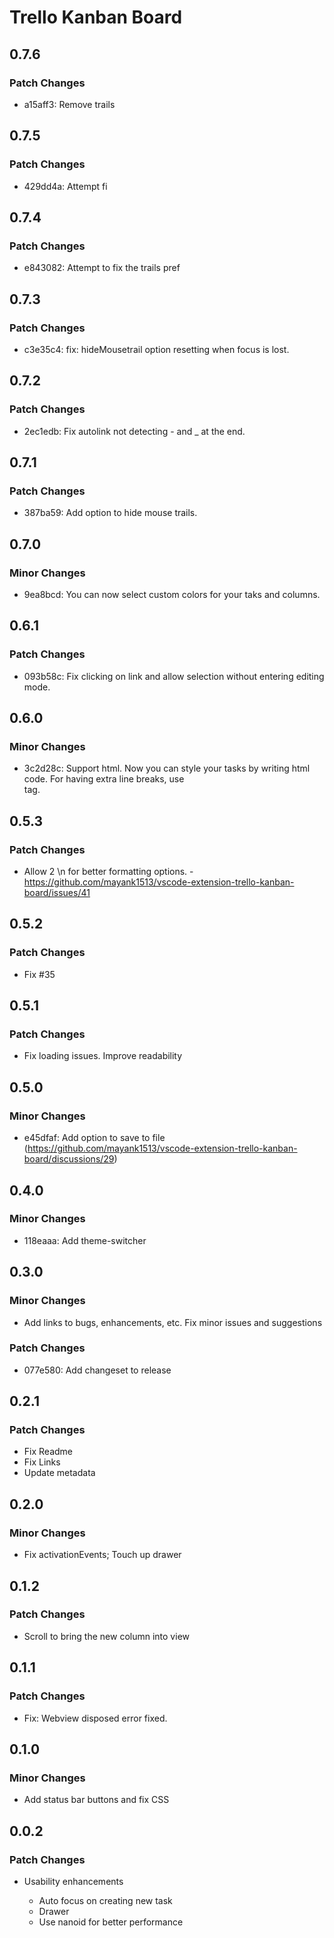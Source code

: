 # Trello Kanban Board

## 0.7.6

### Patch Changes

- a15aff3: Remove trails

## 0.7.5

### Patch Changes

- 429dd4a: Attempt fi

## 0.7.4

### Patch Changes

- e843082: Attempt to fix the trails pref

## 0.7.3

### Patch Changes

- c3e35c4: fix: hideMousetrail option resetting when focus is lost.

## 0.7.2

### Patch Changes

- 2ec1edb: Fix autolink not detecting - and \_ at the end.

## 0.7.1

### Patch Changes

- 387ba59: Add option to hide mouse trails.

## 0.7.0

### Minor Changes

- 9ea8bcd: You can now select custom colors for your taks and columns.

## 0.6.1

### Patch Changes

- 093b58c: Fix clicking on link and allow selection without entering editing mode.

## 0.6.0

### Minor Changes

- 3c2d28c: Support html. Now you can style your tasks by writing html code. For having extra line breaks, use <br /> tag.

## 0.5.3

### Patch Changes

- Allow 2 \n for better formatting options. - https://github.com/mayank1513/vscode-extension-trello-kanban-board/issues/41

## 0.5.2

### Patch Changes

- Fix #35

## 0.5.1

### Patch Changes

- Fix loading issues. Improve readability

## 0.5.0

### Minor Changes

- e45dfaf: Add option to save to file (https://github.com/mayank1513/vscode-extension-trello-kanban-board/discussions/29)

## 0.4.0

### Minor Changes

- 118eaaa: Add theme-switcher

## 0.3.0

### Minor Changes

- Add links to bugs, enhancements, etc. Fix minor issues and suggestions

### Patch Changes

- 077e580: Add changeset to release

## 0.2.1

### Patch Changes

- Fix Readme
- Fix Links
- Update metadata

## 0.2.0

### Minor Changes

- Fix activationEvents; Touch up drawer

## 0.1.2

### Patch Changes

- Scroll to bring the new column into view

## 0.1.1

### Patch Changes

- Fix: Webview disposed error fixed.

## 0.1.0

### Minor Changes

- Add status bar buttons and fix CSS

## 0.0.2

### Patch Changes

- Usability enhancements

  - Auto focus on creating new task
  - Drawer
  - Use nanoid for better performance

